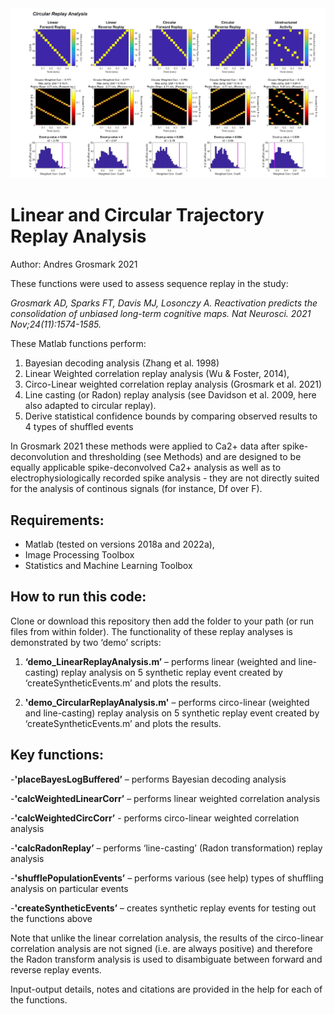 <img src="demo_CircularReplayAnalysis_Figure.jpg" alt="Circular replay analysis" width="700"/>

# Linear and Circular Trajectory Replay Analysis

Author: Andres Grosmark 2021

These functions were used to assess sequence replay in the study:

*Grosmark AD, Sparks FT, Davis MJ, Losonczy A. Reactivation predicts the consolidation of unbiased long-term cognitive maps. Nat Neurosci. 2021 Nov;24(11):1574-1585.*

These Matlab functions perform:
1) Bayesian decoding analysis (Zhang et al. 1998) 
2) Linear Weighted correlation replay analysis (Wu & Foster, 2014), 
3) Circo-Linear weighted correlation replay analysis (Grosmark et al. 2021)
4) Line casting (or Radon) replay analysis (see Davidson et al. 2009, here also adapted to circular replay).
5) Derive statistical confidence bounds by comparing observed results to 4 types of shuffled events

In Grosmark 2021 these methods were applied to Ca2+ data after spike-deconvolution and thresholding (see Methods) and are designed to be equally applicable spike-deconvolved Ca2+ analysis as well as to electrophysiologically recorded spike analysis - they are not directly suited for the analysis of continous signals (for instance, Df over F).

## Requirements:

- Matlab (tested on versions 2018a and 2022a), 
- Image Processing Toolbox
- Statistics and Machine Learning Toolbox

## How to run this code:

Clone or download this repository then add the folder to your path (or run files from within folder). The functionality of these replay analyses is demonstrated by two ‘demo’ scripts:

1.  **‘demo_LinearReplayAnalysis.m’** – performs linear (weighted and line-casting) replay analysis on 5 synthetic replay event created by ‘createSyntheticEvents.m’ and plots the results.

2.  **'demo_CircularReplayAnalysis.m'** – performs circo-linear (weighted and line-casting) replay analysis on 5 synthetic replay event created by ‘createSyntheticEvents.m’ and plots the results.

## Key functions:

-**'placeBayesLogBuffered’** – performs Bayesian decoding analysis

-**'calcWeightedLinearCorr’** – performs linear weighted correlation analysis

-**'calcWeightedCircCorr’** - performs circo-linear weighted correlation analysis

-**'calcRadonReplay’** – performs ‘line-casting’ (Radon transformation) replay analysis

-**'shufflePopulationEvents’** – performs various (see help) types of shuffling analysis on particular events

-**'createSyntheticEvents’** – creates synthetic replay events for testing out the functions above

Note that unlike the linear correlation analysis, the results of the circo-linear correlation analysis are not signed (i.e. are always positive) and therefore the Radon transform analysis is used to disambiguate between forward and reverse replay events.

Input-output details, notes and citations are provided in the help for each of the functions.
